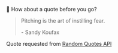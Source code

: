 📣 How about a quote before you go?

> Pitching is the art of instilling fear.
>
> <p>- Sandy Koufax</p>

Quote requested from [Random Quotes API](https://github.com/lukePeavey/quotable)

